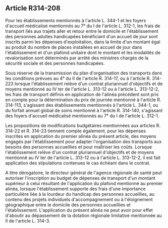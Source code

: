 ## Article R314-208

Pour les établissements mentionnés à l'article L. 344-1 et les foyers d'accueil médicalisé mentionnés
au 7° du I de l'article L. 312-1, les frais de transport liés aux trajets aller et retour entre le domicile et
l'établissement des personnes adultes handicapées bénéficiant d'un accueil de jour sont inscrits parmi les
dépenses d'exploitation, dans la limite d'un montant égal au produit du nombre de places installées en accueil
de jour dans l'établissement et d'un plafond unitaire dont le montant et les modalités de revalorisation sont
déterminés par arrêté des ministres chargés de la sécurité sociale et des personnes handicapées.

Sous réserve de la transmission du plan d'organisation des transports dans les conditions prévues au 4° du
II de l'article R. 314-17, ou à l'article R. 314-223 lorsque l'établissement relève d'un contrat pluriannuel
d'objectifs et de moyens mentionné au IV ter de l'article L. 313-12 ou à l'article L. 313-12-2, les frais de
transport définis en application de l'alinéa précédent sont pris en compte pour la détermination du prix de
journée mentionné à l'article R. 314-113, s'agissant des établissements mentionnés à l'article L. 344-1, ou
du forfait annuel global de soins mentionné à l'article R. 314-140, s'agissant des foyers d'accueil médicalisé
mentionnés au 7° du I de l'article L. 312-1.

Les propositions de modifications budgétaires mentionnées aux articles R. 314-22 et R. 314-23 tiennent
compte également, pour les dépenses inscrites en application du premier alinéa du présent article, des
moyens engagés par l'établissement pour adapter l'organisation des transports aux besoins des personnes
accueillies et pour maîtriser les coûts. Lorsque l'établissement relève d'un contrat pluriannuel d'objectifs et
de moyens mentionné au IV ter de l'article L. 313-12 ou à l'article L. 313-12-2, il est fait application des
stipulations contenues le cas échéant dans le contrat.


A titre dérogatoire, le directeur général de l'agence régionale de santé peut autoriser l'inscription au budget
de dépenses de transport d'un montant supérieur à celui résultant de l'application du plafond mentionné au
premier alinéa, lorsque l'établissement supporte des frais d'une importance particulière liée à la lourdeur du
handicap des personnes accueillies, au contenu des projets individuels d'accompagnement ou à l'éloignement
géographique entre le domicile des personnes accueillies et l'établissement. L'application du présent alinéa ne
peut avoir pour effet d'aboutir au dépassement de la dotation régionale limitative mentionnée au II de l'article
L. 314-3.


